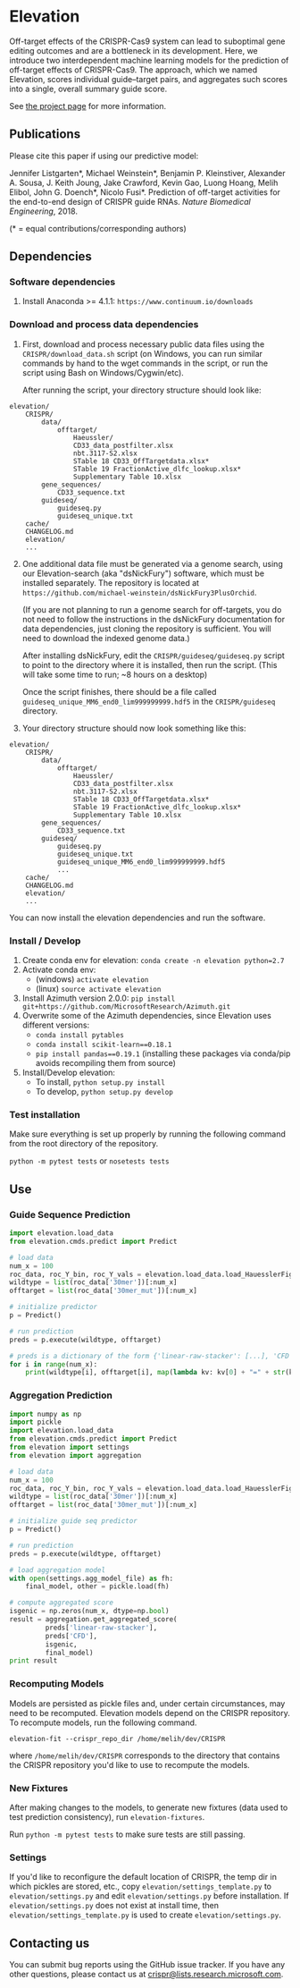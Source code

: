 # Elevation

Off-target effects of the CRISPR-Cas9 system can lead to suboptimal gene
editing outcomes and are a bottleneck in its development. Here, we introduce
two interdependent machine learning models for the prediction of off-target
effects of CRISPR-Cas9. The approach, which we named Elevation, scores
individual guide–target pairs, and aggregates such scores into a single,
overall summary guide score.

See [the project page](https://www.microsoft.com/en-us/research/project/crispr/) for more information.

## Publications

Please cite this paper if using our predictive model:

Jennifer Listgarten\*, Michael Weinstein\*, Benjamin P. Kleinstiver,
Alexander A. Sousa, J. Keith Joung, Jake Crawford, Kevin Gao, Luong Hoang,
Melih Elibol, John G. Doench\*, Nicolo Fusi\*. Prediction of off-target
activities for the end-to-end design of CRISPR guide RNAs. *Nature Biomedical
Engineering*, 2018.

(\* = equal contributions/corresponding authors)

## Dependencies

### Software dependencies

1. Install Anaconda >= 4.1.1: `https://www.continuum.io/downloads`

### Download and process data dependencies

1. First, download and process necessary public data files using the
   `CRISPR/download_data.sh` script (on Windows, you can run similar
   commands by hand to the wget commands in the script, or run the
   script using Bash on Windows/Cygwin/etc).

   After running the script, your directory structure should look like:

```
elevation/
    CRISPR/
        data/
            offtarget/
                Haeussler/
                CD33_data_postfilter.xlsx
                nbt.3117-S2.xlsx
                STable 18 CD33_OffTargetdata.xlsx*
                STable 19 FractionActive_dlfc_lookup.xlsx*
                Supplementary Table 10.xlsx
        gene_sequences/
            CD33_sequence.txt
        guideseq/
            guideseq.py
            guideseq_unique.txt
    cache/
    CHANGELOG.md
    elevation/
    ...
```

2. One additional data file must be generated via a genome search,
   using our Elevation-search (aka "dsNickFury") software, which
   must be installed separately. The repository is located at
   `https://github.com/michael-weinstein/dsNickFury3PlusOrchid`.

   (If you are not planning to run a genome search for off-targets,
    you do not need to follow the instructions in the dsNickFury
    documentation for data dependencies, just cloning the repository
    is sufficient. You will need to download the indexed genome data.)

   After installing dsNickFury, edit the `CRISPR/guideseq/guideseq.py`
   script to point to the directory where it is installed, then run
   the script. (This will take some time to run; ~8 hours on a desktop)

   Once the script finishes, there should be a file called
   `guideseq_unique_MM6_end0_lim999999999.hdf5` in the `CRISPR/guideseq`
   directory.

3. Your directory structure should now look something like this:

```
elevation/
    CRISPR/
        data/
            offtarget/
                Haeussler/
                CD33_data_postfilter.xlsx
                nbt.3117-S2.xlsx
                STable 18 CD33_OffTargetdata.xlsx*
                STable 19 FractionActive_dlfc_lookup.xlsx*
                Supplementary Table 10.xlsx
        gene_sequences/
            CD33_sequence.txt
        guideseq/
            guideseq.py
            guideseq_unique.txt
            guideseq_unique_MM6_end0_lim999999999.hdf5
            ...
    cache/
    CHANGELOG.md
    elevation/
    ...
```

   You can now install the elevation dependencies and run the software.

### Install / Develop

1. Create conda env for elevation: `conda create -n elevation python=2.7`
2. Activate conda env:
    * (windows) `activate elevation`
    * (linux) `source activate elevation`
3. Install Azimuth version 2.0.0: `pip install git+https://github.com/MicrosoftResearch/Azimuth.git`
4. Overwrite some of the Azimuth dependencies, since Elevation uses different versions:
    * `conda install pytables`
    * `conda install scikit-learn==0.18.1`
    * `pip install pandas==0.19.1`
   (installing these packages via conda/pip avoids recompiling them from source)
4. Install/Develop elevation:
    * To install, `python setup.py install`
    * To develop, `python setup.py develop`

### Test installation

Make sure everything is set up properly by running the following command from
the root directory of the repository.

`python -m pytest tests` or `nosetests tests`

## Use

### Guide Sequence Prediction

```python
import elevation.load_data
from elevation.cmds.predict import Predict

# load data
num_x = 100
roc_data, roc_Y_bin, roc_Y_vals = elevation.load_data.load_HauesslerFig2(1)
wildtype = list(roc_data['30mer'])[:num_x]
offtarget = list(roc_data['30mer_mut'])[:num_x]

# initialize predictor
p = Predict()

# run prediction
preds = p.execute(wildtype, offtarget)

# preds is a dictionary of the form {'linear-raw-stacker': [...], 'CFD': [...]}
for i in range(num_x):
    print(wildtype[i], offtarget[i], map(lambda kv: kv[0] + "=" + str(kv[1][i]), preds.iteritems()))
```

### Aggregation Prediction

```python
import numpy as np
import pickle
import elevation.load_data
from elevation.cmds.predict import Predict
from elevation import settings
from elevation import aggregation

# load data
num_x = 100
roc_data, roc_Y_bin, roc_Y_vals = elevation.load_data.load_HauesslerFig2()
wildtype = list(roc_data['30mer'])[:num_x]
offtarget = list(roc_data['30mer_mut'])[:num_x]

# initialize guide seq predictor
p = Predict()

# run prediction
preds = p.execute(wildtype, offtarget)

# load aggregation model
with open(settings.agg_model_file) as fh:
    final_model, other = pickle.load(fh)

# compute aggregated score
isgenic = np.zeros(num_x, dtype=np.bool)
result = aggregation.get_aggregated_score(
         preds['linear-raw-stacker'],
         preds['CFD'],
         isgenic,
         final_model)
print result
```

### Recomputing Models

Models are persisted as pickle files and, under certain circumstances,
may need to be recomputed. Elevation models depend on the CRISPR repository.
To recompute models, run the following command.

```shell
elevation-fit --crispr_repo_dir /home/melih/dev/CRISPR
```

where `/home/melih/dev/CRISPR` corresponds to the directory that contains the
CRISPR repository you'd like to use to recompute the models.

### New Fixtures

After making changes to the models, to generate new fixtures (data used to test
prediction consistency), run `elevation-fixtures`.

Run `python -m pytest tests` to make sure tests are still passing.

### Settings

If you'd like to reconfigure the default location of CRISPR, the temp dir in
which pickles are stored, etc., copy `elevation/settings_template.py` to
`elevation/settings.py` and edit `elevation/settings.py` before installation.
If `elevation/settings.py` does not exist at install time, then
`elevation/settings_template.py` is used to create `elevation/settings.py`.

## Contacting us

You can submit bug reports using the GitHub issue tracker. If you have any
other questions, please contact us at crispr@lists.research.microsoft.com.
